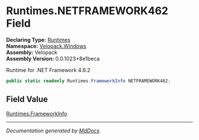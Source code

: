 ﻿<!--  
  <auto-generated>   
    The contents of this file were generated by a tool.  
    Changes to this file may be list if the file is regenerated  
  </auto-generated>   
-->

# Runtimes.NETFRAMEWORK462 Field

**Declaring Type:** [Runtimes](../index.md)  
**Namespace:** [Velopack.Windows](../../index.md)  
**Assembly:** Velopack  
**Assembly Version:** 0.0.1023+8e1beca

 Runtime for .NET Framework 4.6.2 

```csharp
public static readonly Runtimes.FrameworkInfo NETFRAMEWORK462;
```

## Field Value

[Runtimes.FrameworkInfo](../FrameworkInfo/index.md)

___

*Documentation generated by [MdDocs](https://github.com/ap0llo/mddocs)*
